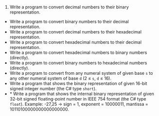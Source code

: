 1. Write a program to convert decimal numbers to their binary representation.
* Write a program to convert binary numbers to their decimal representation.
* Write a program to convert decimal numbers to their hexadecimal representation.
* Write a program to convert hexadecimal numbers to their decimal representation.
* Write a program to convert hexadecimal numbers to binary numbers (directly).
* Write a program to convert binary numbers to hexadecimal numbers (directly).
* Write a program to convert from any numeral system of given base `s` to any other numeral system of base `d` (2 ≤ `s`, `d` ≤  16).
* Write a program that shows the binary representation of given 16-bit signed integer number (the C# type `short`).
* \* Write a program that shows the internal binary representation of given 32-bit signed floating-point number in IEEE 754 format (the C# type `float`). Example: -27,25 -> sign = 1, exponent = 10000011, mantissa = 10110100000000000000000.
